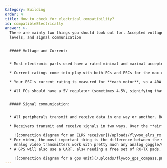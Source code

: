 ```yaml
---
Category: Building
order: 4
title: How to check for electrical compatibility?
id: compatibleElectrically
answer: >-
  There are mainly two things you should look out for. Accepted voltage/current
  levels, and signal communication


  ##### Voltage and Current:


  * Most electronic parts used have a rated minimal and maximal accepted voltage. This can be as simple as a camera taking in 5V or a VTX having an accepted voltage range of 7-36V, or it's listed as a cell count. Small AIOs might take 1s only, 1-2s, or 2s up to 6s, which is also the most common rating for 5" quad parts. Overvolting can at best result in something failing in a non-damaging way, **at worst it'll cause a fire**

  * Current ratings come into play with both FCs and ESCs for the max current. In ESCs, this is the max current the FETs will let through, on FCs it's how much current each voltage regulator can handle: 

  * Your ESC's current rating is measured for **each motor**, so a 40A 4in1 ESC has 4x 40A outputs. Motor manufacturers should list the max current draw for the motors. It's always good to have some overhead current on the ESC: For a tinywhoop, this can be an extra 1A, for other micro quads it's about 3-10A, and on a 5" you want *at least* a 10A overhead from the rated max current draw of the motor

  * All FCs should have a 5V regulator (sometimes 4.5V, signifying that it will output USB power), to power most peripheral devices. 3.3V for the MCU, and some lower-power devices, and usually a 9/10/12V regulator for your VTX. Each of those has its own current rating. In most cases it is enough, but if you attach a lot of devices, this can overload it


  ##### Signal communication:


  * All peripherals transmit and receive data in one way or another. Be that over UART (serial), I2C, SPI, or some other way of transmission. 

  * Receivers transmit and receive signals in two ways. Over the **air**, and over the **wire**. The air protocol dictates compatibility between the radio and receiver, they need to match. The wire protocol is over UART. For example, ELRS, Tracer, and Crossfire all use a pair of **RX** and **TX** pads, and the CRSF protocol

    ![connection diagram for an ELRS receiver](/uploads/flywoo_elrs_rx.png "connection diagram for a gps unit")
  * For video, the most important thing is the difference between the systems. I go into more depth with this here \[this should be a link, if it's not, I forgot], but the gist of it is this:\
    Analog video transmitters work with pretty much any analog goggle/video receiver, and all the other digital systems only work with their counterparts, for example you can't mix a DJI Air Unit with Walksnail Avatar goggles. This also goes for the way they connect to the FC. Analog systems will use the FC video in/out connections so that the OSD can be overlaid directly on the video signal, and a single TX connection on the FC to do config over SmartAudio. Digital systems only need a single UART for control+OSD+other stuff™
  * A GPS will also use a UART, also needing a free set of RX+TX pads. Some GPS units also have an integrated compass (you can also get them standalone) that will need I2C communication. This uses two pads, **Data**, and **Clock,** usually labeled **SDA** and **SCL** on the FC

    ![connection diagram for a gps unit](/uploads/flywoo_gps_compass.png "connection diagram for a gps unit")
---
```

